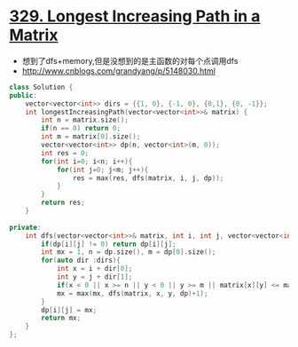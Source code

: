 # [329. Longest Increasing Path in a Matrix](https://leetcode.com/problems/longest-increasing-path-in-a-matrix/description/)
* 想到了dfs+memory,但是没想到的是主函数的对每个点调用dfs
* http://www.cnblogs.com/grandyang/p/5148030.html

```c++
class Solution {
public:
    vector<vector<int>> dirs = {{1, 0}, {-1, 0}, {0,1}, {0, -1}};
    int longestIncreasingPath(vector<vector<int>>& matrix) {
        int n = matrix.size();
        if(n == 0) return 0;
        int m = matrix[0].size();
        vector<vector<int>> dp(n, vector<int>(m, 0));
        int res = 0;
        for(int i=0; i<n; i++){
            for(int j=0; j<m; j++){
                res = max(res, dfs(matrix, i, j, dp));
            }
        }
        return res;
    }
    
private:
    int dfs(vector<vector<int>>& matrix, int i, int j, vector<vector<int>>& dp){
        if(dp[i][j] != 0) return dp[i][j];
        int mx = 1, n = dp.size(), m = dp[0].size();
        for(auto dir :dirs){
            int x = i + dir[0];
            int y = j + dir[1];
            if(x < 0 || x >= n || y < 0 || y >= m || matrix[x][y] <= matrix[i][j]) continue;
            mx = max(mx, dfs(matrix, x, y, dp)+1);
        }
        dp[i][j] = mx;
        return mx;
    }
};
```

